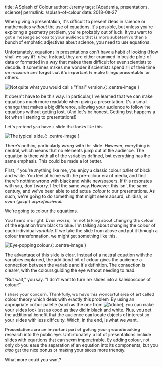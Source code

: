 title: A Splash of Colour
author: Jeremy
tags: [Academia, presentations, science]
permalink: /splash-of-colour
date: 2018-08-27

When giving a presentation, it's difficult to present ideas in science or mathematics *without* the use of equations. It's possible, but unless you're exploring a geometry problem, you're probably out of luck. If you want to get a message across to your audience that is more substantive than a bunch of emphatic adjectives about science, you need to use equations.

Unfortunately, equations in presentations don't have a habit of looking (How shall we say it?) *nice*. Instead, they are either crammed in beside plots of data or formatted in a way that makes them difficult for even scientists to decode. It sometimes makes me wonder if scientists spend all of their time on research and forget that it's important to make things presentable for others.

![Not quite what you would call a "final" version.](https://res.cloudinary.com/dh3hm8pb7/image/upload/c_scale,q_auto:best,w_600/v1535058616/FinalVersion.png){: .centre-image }

It doesn't have to be this way. In particular, I've learned that we can make equations much more readable when giving a presentation. It's a small change that makes a big difference, allowing your audience to follow the equations without getting lost. (And let's be honest. Getting lost happens a lot when listening to presentations!)

Let's pretend you have a slide that looks like this.

![The typical slide.](https://res.cloudinary.com/dh3hm8pb7/image/upload/c_scale,q_auto:best,w_600/v1533407621/TypicalSlide.png){: .centre-image }

There's nothing particularly *wrong* with the slide. However, everything is neutral, which means that no elements jump out at the audience. The equation is there with all of the variables defined, but everything has the same emphasis. This could be made a lot better.

First, if you're anything like me, you enjoy a classic colour pallet of black and white. You feel at home with the pre-colour era of media, and find there's nothing wrong with black and white newspapers. If this resonates with you, don't worry. I feel the same way. However, this isn't the same century, and we've been able to add actual *colour* to our presentations. As such, we're going to do something that might seem absurd, childish, or even (gasp!) *unprofessional*.

We're going to colour the equations.

You heard me right. Even worse, I'm not talking about changing the colour of the equation from black to blue. I'm talking about changing the colour of each individual *variable*. If we take the slide from above and put it through a colour transformation, we might get something like this.

![Eye-popping colour.](https://res.cloudinary.com/dh3hm8pb7/image/upload/c_scale,q_auto:best,w_600/v1533407620/ColouredEquation.png){: .centre-image }

The advantage of this slide is clear. Instead of a neutral equation with the variables explained, the additional bit of colour gives the audience a connection between the variable and it's definition. The connection is clearer, with the colours guiding the eye without needing to read.

"But wait," you say. "I don't want to turn my slides into a kaleidoscope of colour!"

I share your concern. Thankfully, we have this wonderful area of art called colour theory which deals with exactly this problem. By using an appropriate colour palette (such as the one from ![Adobe](https://color.adobe.com/create/color-wheel/)), you can make your slides look just as good as they did in black and white. Plus, you get the additional benefit that the audience can locate objects of interest on your slides with less difficulty. Which, in the end, is what we want.

Presentations are an important part of getting your groundbreaking research into the public eye. Unfortunately, a lot of presentations include slides with equations that can seem impenetrable. By adding colour, not only do you ease the separation of an equation into its components, but you *also* get the nice bonus of making your slides more friendly.

What more could you want?
